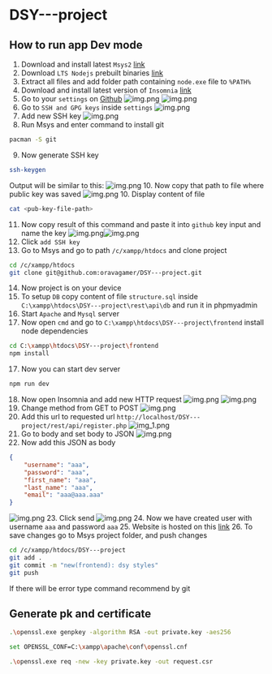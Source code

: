 # DSY---project

## How to run app Dev mode

1. Download and install latest `Msys2` [link](https://repo.msys2.org/distrib/x86_64/)
2. Download `LTS Nodejs` prebuilt binaries [link](https://nodejs.org/en/download/prebuilt-binaries)
3. Extract all files and add folder path containing `node.exe` file to `%PATH%`
4. Download and install latest version of `Insomnia` [link](https://insomnia.rest/download)
5. Go to your `settings` on [Github](https://github.com/)
![img.png](imgs/profile.png)
![img.png](imgs/settings-nav.png)
6. Go to `SSH and GPG keys` inside `settings` 
![img.png](imgs/SSH-nav-settings.png)
7. Add new SSH key 
![img.png](imgs/add-new-ssh-key.png)
8. Run Msys and enter command to install git
```bash
pacman -S git 
```
9. Now generate SSH key
```bash
ssh-keygen
```
Output will be similar to this:
![img.png](imgs/ssh-keygen-console.png)
10. Now copy that path to file where public key was saved
![img.png](imgs/ssh-pub-key-path.png)
10. Display content of file
```bash
cat <pub-key-file-path>
```
11. Now copy result of this command and paste it into `github` key input and name the key
![img.png](imgs/cmd-pub-key.png)![img.png](imgs/github-add-key.png)
12. Click `add SSH key`
13. Go to Msys and go to path `/c/xampp/htdocs` and clone project
```bash
cd /c/xampp/htdocs
git clone git@github.com:oravagamer/DSY---project.git
```
14. Now project is on your device
15. To setup `DB` copy content of file `structure.sql` inside `C:\xampp\htdocs\DSY---project\rest\api\db` and run it in phpmyadmin
15. Start `Apache` and `Mysql` server
16. Now open `cmd` and go to `C:\xampp\htdocs\DSY---project\frontend` install node dependencies
```bash
cd C:\xampp\htdocs\DSY---project\frontend
npm install
```
17. Now you can start dev server
```bash
npm run dev 
```
18. Now open Insomnia and add new HTTP request
![img.png](imgs/insomnia-setup.png)
![img.png](imgs/insomnia-http.png)
19. Change method from GET to POST
![img.png](imgs/insomnia-post.png)
20. Add this url to requested url `http://localhost/DSY---project/rest/api/register.php`
![img_1.png](imgs/insomnia-url.png)
21. Go to body and set body to JSON
![img.png](imgs/insomnia-body.png)
22. Now add this JSON as body
```json
{
	"username": "aaa",
	"password": "aaa",
	"first_name": "aaa",
	"last_name": "aaa",
	"email": "aaa@aaa.aaa"
}
```
![img.png](imgs/insomnia-json.png)
23. Click send
![img.png](imgs/insomnia-send.png)
24. Now we have created user with username `aaa` and password `aaa` 
25. Website is hosted on this [link](http://localhost:5175) 
26. To save changes go to Msys project folder, and push changes 
```bash
cd /c/xampp/htdocs/DSY---project
git add .
git commit -m "new(frontend): dsy styles"
git push
```
If there will be error type command recommend by git

## Generate pk and certificate
```bash
.\openssl.exe genpkey -algorithm RSA -out private.key -aes256

set OPENSSL_CONF=C:\xampp\apache\conf\openssl.cnf

.\openssl.exe req -new -key private.key -out request.csr
```
